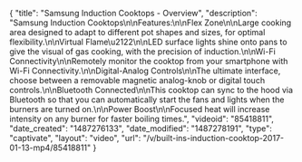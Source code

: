 {
    "title": "Samsung Induction Cooktops - Overview",
    "description": "Samsung Induction Cooktops\n\nFeatures:\n\nFlex Zone\n\nLarge cooking area designed to adapt to different pot shapes and sizes, for optimal flexibility.\n\nVirtual Flame\u2122\n\nLED surface lights shine onto pans to give the visual of gas cooking, with the precision of induction.\n\nWi-Fi Connectivity\n\nRemotely monitor the cooktop from your smartphone with Wi-Fi Connectivity.\n\nDigital-Analog Controls\n\nThe ultimate interface, choose between a removable magnetic analog-knob or digital touch controls.\n\nBluetooth Connected\n\nThis cooktop can sync to the hood via Bluetooth so that you can automatically start the fans and lights when the burners are turned on.\n\nPower Boost\n\nFocused heat will increase intensity on any burner for faster boiling times.",
    "videoid": "85418811",
    "date_created": "1487276133",
    "date_modified": "1487278191",
    "type": "captivate",
    "layout": "video",
    "url": "\/v\/built-ins-induction-cooktop-2017-01-13-mp4\/85418811"
}